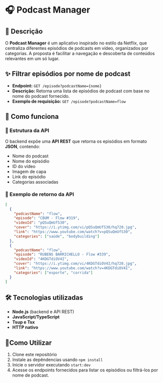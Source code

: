 # 🎧 Podcast Manager

## 📌 Descrição

O **Podcast Manager** é um aplicativo inspirado no estilo da Netflix, que centraliza diferentes episódios de podcasts em vídeo, organizados por categorias. A proposta é facilitar a navegação e descoberta de conteúdos relevantes em um só lugar.


## ✨ Filtrar episódios por nome de podcast

- **Endpoint:** `GET /episode?podcastName={nome}`
- **Descrição:** Retorna uma lista de episódios de podcast com base no nome do podcast fornecido.
- **Exemplo de requisição:** `GET /episode?podcastName=flow`

## 🚀 Como funciona

### 📂 Estrutura da API

O backend expõe uma **API REST** que retorna os episódios em formato **JSON**, contendo:

* Nome do podcast
* Nome do episódio
* ID do vídeo
* Imagem de capa
* Link do episódio
* Categorias associadas

### 📄 Exemplo de retorno da API

```json
[
  {
    "podcastName": "flow",
    "episode": "CBUM - Flow #319",
    "videoId": "pQSuQmUfS30",
    "cover": "https://i.ytimg.com/vi/pQSuQmUfS30/hq720.jpg",
    "link": "https://www.youtube.com/watch?v=pQSuQmUfS30",
    "categories": ["saúde", "bodybuilding"]
  },
  {
    "podcastName": "flow",
    "episode": "RUBENS BARRICHELLO - Flow #339",
    "videoId": "4KDGTdiOV4I",
    "cover": "https://i.ytimg.com/vi/4KDGTdiOV4I/hq720.jpg",
    "link": "https://www.youtube.com/watch?v=4KDGTdiOV4I",
    "categories": ["esporte", "corrida"]
  }
]
```

## 🛠️ Tecnologias utilizadas

* **Node.js** (backend e API REST)
* **JavaScript/TypeScript**
* **Tsup e Tsx**
* **HTTP nativo**

## 📌Como Utilizar

1. Clone este repositório
2. Instale as depêndencias usando `npm install`
3. Inicie o servidor executando `start:dev`
4. Acesse os endpoints fornecidos para listar os episódios ou filtrá-los por nome de podcast.
